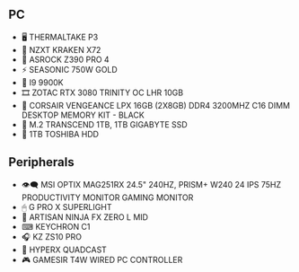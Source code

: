 ## PC
- 🖥 THERMALTAKE P3
- 💨 NZXT KRAKEN X72
- 🧱 ASROCK Z390 PRO 4
- ⚡ SEASONIC 750W GOLD
- 🧠 I9 9900K
- 🎞 ZOTAC RTX 3080 TRINITY OC LHR 10GB
- 📝 CORSAIR VENGEANCE LPX 16GB (2X8GB) DDR4 3200MHZ C16 DIMM DESKTOP MEMORY KIT - BLACK
- 💾 M.2 TRANSCEND 1TB, 1TB GIGABYTE SSD
- 💾 1TB TOSHIBA HDD

## Peripherals
- 👁‍🗨 MSI OPTIX MAG251RX 24.5" 240HZ, PRISM+ W240 24 IPS 75HZ PRODUCTIVITY MONITOR GAMING MONITOR
- 🖱 G PRO X SUPERLIGHT
- 📄 ARTISAN NINJA FX ZERO L MID
- ⌨ KEYCHRON C1
- 🎧 KZ ZS10 PRO
- 🎤 HYPERX QUADCAST
- 🎮 GAMESIR T4W WIRED PC CONTROLLER

<!---
CWabbity/CWabbity is a ✨ special ✨ repository because its `README.md` (this file) appears on your GitHub profile.
You can click the Preview link to take a look at your changes.
--->
